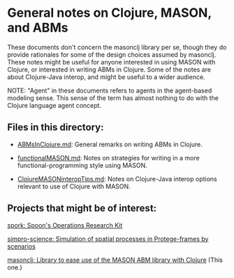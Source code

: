 General notes on Clojure, MASON, and ABMs
====

These documents don't concern the masonclj library per se, though
they do provide rationales for some of the design choices assumed by
masonclj.  These notes might be useful for anyone interested in using
MASON with Clojure, or interested in writing ABMs in Clojure.  Some of
the notes are about Clojure-Java interop, and might be useful to a wider
audience.

NOTE: "Agent" in these documents refers to agents in the agent-based
modeling sense.  This sense of the term has almost nothing to do
with the Clojure language agent concept.

## Files in this directory:

* [ABMsInClojure.md](https://github.com/mars0i/masonclj/blob/master/doc/general/ABMsInClojure.md):
General remarks on writing ABMs in Clojure.

* [functionalMASON.md](https://github.com/mars0i/masonclj/blob/master/doc/general/functionalMASON.md):
 Notes on strategies for writing in a more functional-programming style using MASON.

* [ClojureMASONinteropTips.md](https://github.com/mars0i/masonclj/blob/master/doc/general/ClojureMASONinteropTips.md):
Notes on Clojure-Java interop options relevant to use of Clojure with MASON. 


## Projects that might be of interest:

[spork: Spoon's Operations Research Kit](https://github.com/joinr/spork)

[simpro-science: Simulation of spatial processes in Protege-frames by scenarios](https://github.com/rururu/simpro-scene)

[masonclj: Library to ease use of the MASON ABM library with
Clojure](https://github.com/mars0i/masonclj) (This one.)
